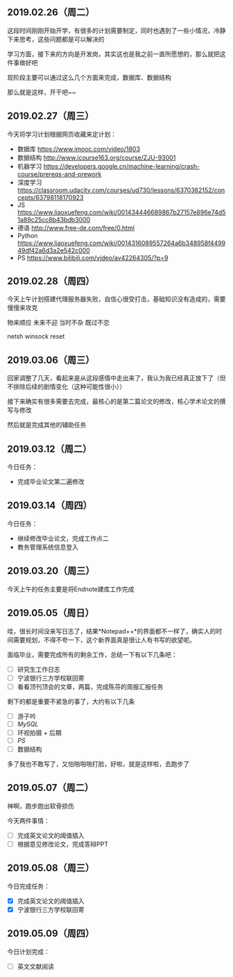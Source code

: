 
## 2019.02.26（周二）

这段时间刚刚开始开学，有很多的计划需要制定，同时也遇到了一些小情况，冷静下来思考，这些问题都是可以解决的

学习方面，接下来的方向是开发岗，其实这也是我之前一直所愿想的，那么就把这件事做好吧

现阶段主要可以通过这么几个方面来完成，数据库、数据结构

那么就是这样，开干吧~~

## 2019.02.27（周三）

今天将学习计划根据网页收藏来定计划：

  - 数据库 https://www.imooc.com/video/1803
  - 数据结构 http://www.icourse163.org/course/ZJU-93001
  - 机器学习 https://developers.google.cn/machine-learning/crash-course/prereqs-and-prework
  - 深度学习 https://classroom.udacity.com/courses/ud730/lessons/6370362152/concepts/63798118170923
  - JS https://www.liaoxuefeng.com/wiki/001434446689867b27157e896e74d51a89c25cc8b43bdb3000
  - 德语 http://www.free-de.com/free/0.html
  - Python https://www.liaoxuefeng.com/wiki/0014316089557264a6b348958f449949df42a6d3a2e542c000
  - PS https://www.bilibili.com/video/av42264305/?p=9

## 2019.02.28（周四）

今天上午计划搭建代理服务器失败，自信心很受打击，基础知识没有造成的，需要慢慢来攻克

物来顺应
未来不迎
当时不杂
既过不恋

netsh winsock reset

## 2019.03.06（周三）

回家调整了几天，看起来是从这段感情中走出来了，我认为我已经真正放下了（但不排除后续的剧情变化（这种可能性很小））

接下来确实有很多需要去完成，最核心的是第二篇论文的修改，核心学术论文的撰写与修改

然后就是完成其他的辅助任务

## 2019.03.12（周二）

今日任务：

  - 完成毕业论文第二遍修改
  
## 2019.03.14（周四）

今日任务：

  - 继续修改毕业论文，完成工作点二
  - 教务管理系统信息登入

## 2019.03.20（周三）

今天上午的任务主要是将Endnote建库工作完成

## 2019.05.05（周日）

哇，很长时间没来写日志了，结果*Notepad++*的界面都不一样了，确实人的时间需要规划，不得不夸一下，这个新界面真是很让人有书写的欲望呢。

面临毕业，需要完成所有的剩余工作，总结一下有以下几条吧：

  - [ ] 研究生工作日志
  - [ ] 宁波银行三方学校联回寄
  - [ ] 看看顶刊顶会的文章，两篇，完成陈芬的周报汇报任务
  
剩下的都是重要不紧急的事了，大约有以下几条

  - [ ] 游子吟
  - [ ] *MySQL*
  - [ ] 环视拍摄 + 后期
  - [ ] *PS*
  - [ ] 数据结构
  
多了我也不敢写了，又怕啪啪啪打脸，好啦，就是这样啦，去跑步了

## 2019.05.07（周二）

神啊，跑步跑出软骨损伤

今天两件事情：

  - [ ] 完成英文论文的阈值插入
  - [ ] 根据意见修改论文，完成答辩PPT
  
## 2019.05.08（周三）

今日完成任务：

  - [x] 完成英文论文的阈值插入
  - [x] 宁波银行三方学校联回寄
  
## 2019.05.09（周四）

今日计划完成：

  - [ ] 英文文献阅读